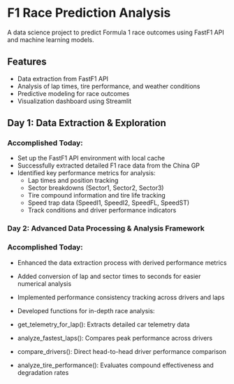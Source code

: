 ﻿# F1 Race Prediction Analysis

A data science project to predict Formula 1 race outcomes using FastF1 API and machine learning models.

## Features
- Data extraction from FastF1 API
- Analysis of lap times, tire performance, and weather conditions
- Predictive modeling for race outcomes
- Visualization dashboard using Streamlit



## Day 1: Data Extraction & Exploration

### Accomplished Today:
- Set up the FastF1 API environment with local cache
- Successfully extracted detailed F1 race data from the China GP
- Identified key performance metrics for analysis:
  - Lap times and position tracking
  - Sector breakdowns (Sector1, Sector2, Sector3)
  - Tire compound information and tire life tracking
  - Speed trap data (SpeedI1, SpeedI2, SpeedFL, SpeedST)
  - Track conditions and driver performance indicators


### Day 2: Advanced Data Processing & Analysis Framework
### Accomplished Today:

- Enhanced the data extraction process with derived performance metrics
- Added conversion of lap and sector times to seconds for easier numerical analysis
- Implemented performance consistency tracking across drivers and laps
- Developed functions for in-depth race analysis:

- get_telemetry_for_lap(): Extracts detailed car telemetry data
- analyze_fastest_laps(): Compares peak performance across drivers
- compare_drivers(): Direct head-to-head driver performance comparison
- analyze_tire_performance(): Evaluates compound effectiveness and degradation rates
